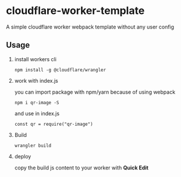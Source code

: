 # cloudflare-worker-template
A simple cloudflare worker webpack template without any user config

## Usage
  1. install workers cli

      ``
      npm install -g @cloudflare/wrangler
      ``
  2. work with index.js

      you can import package with npm/yarn because of using webpack

        ``
        npm i qr-image -S
        ``

      and use in index.js

        ``
        const qr = require("qr-image")
        ``

  3. Build
    
      ``
      wrangler build
      ``
  4. deploy 
    
      copy the build js content to your worker with **Quick Edit**